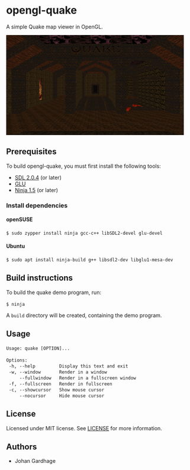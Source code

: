 # opengl-quake

A simple Quake map viewer in OpenGL.

![Screenshot](/screenshots/quake.png "quake")

## Prerequisites

To build opengl-quake, you must first install the following tools:

- [SDL 2.0.4](https://www.libsdl.org/download-2.0.php) (or later)
- [GLU](https://en.wikipedia.org/wiki/OpenGL_Utility_Library)
- [Ninja 1.5](https://ninja-build.org/) (or later)

### Install dependencies

#### openSUSE

`$ sudo zypper install ninja gcc-c++ libSDL2-devel glu-devel`

#### Ubuntu

`$ sudo apt install ninja-build g++ libsdl2-dev libglu1-mesa-dev`

## Build instructions

To build the quake demo program, run:

`$ ninja`

A `build` directory will be created, containing the demo program.

## Usage

```
Usage: quake [OPTION]...

Options:
 -h, --help         Display this text and exit
 -w, --window       Render in a window
     --fullwindow   Render in a fullscreen window
 -f, --fullscreen   Render in fullscreen
 -c, --showcursor   Show mouse cursor
     --nocursor     Hide mouse cursor
```

## License

Licensed under MIT license. See [LICENSE](LICENSE) for more information.

## Authors

* Johan Gardhage

